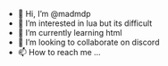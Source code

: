- 👋 Hi, I’m @madmdp
- 👀 I’m interested in lua but its difficult
- 🌱 I’m currently learning html
- 💞️ I’m looking to collaborate on discord
- 📫 How to reach me ...

<!---
madmdp/madmdp is a ✨ special ✨ repository because its `README.md` (this file) appears on your GitHub profile.
You can click the Preview link to take a look at your changes.
--->
